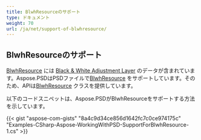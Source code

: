 ```yaml
---
title: BlwhResourceのサポート
type: ドキュメント
weight: 70
url: /ja/net/support-of-blwhresource/
---
```


## **BlwhResourceのサポート**
[BlwhResource](https://reference.aspose.com/psd/net/aspose.psd.fileformats.psd.layers.layerresources/blwhresource) には [Black & White Adjustment Layer](https://reference.aspose.com/psd/net/aspose.psd.fileformats.psd.layers.adjustmentlayers/blackwhiteadjustmentlayer) のデータが含まれています。Aspose.PSDはPSDファイルで[BlwhResource](https://reference.aspose.com/net/psd/aspose.psd.fileformats.psd.layers.layerresources/blwhresource) をサポートしています。そのため、APIは[BlwhResource](https://reference.aspose.com/net/psd/aspose.psd.fileformats.psd.layers.layerresources/blwhresource) クラスを提供しています。

以下のコードスニペットは、Aspose.PSDがBlwhResourceをサポートする方法を示しています。

{{< gist "aspose-com-gists" "8a4c9d34ce856d1642fc7c0ce974175c" "Examples-CSharp-Aspose-WorkingWithPSD-SupportForBlwhResource-1.cs" >}}


